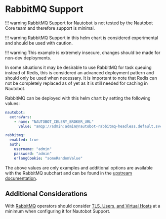 # RabbitMQ Support

!!! warning
    RabbitMQ Support for Nautobot is not tested by the Nautobot Core team and therefore support is minimal.

!!! warning
    RabbitMQ Support in this helm chart is considered experimental and should be used with caution.

!!! warning
    This example is extremely insecure, changes should be made for non-dev deployments.

In some situations it may be desirable to use RabbitMQ for task queuing instead of Redis, this is considered an advanced deployment pattern and should only be used when necessary.  It is important to note that Redis can not be completely replaced as of yet as it is still needed for caching in Nautobot.

RabbitMQ can be deployed with this helm chart by setting the following values:

```yaml
nautobot:
  extraVars:
    - name: "NAUTOBOT_CELERY_BROKER_URL"
      value: "amqp://admin:admin@nautobot-rabbitmq-headless.default.svc:5672/"

rabbitmq:
  enabled: true
  auth:
    username: "admin"
    password: "admin"
    erlangCookie: "someRandomValue"
```

The above values are only examples and additional options are available with the RabbitMQ subchart and can be found in the [upstream documentation](https://github.com/bitnami/charts/tree/main/bitnami/rabbitmq).

## Additional Considerations

With [RabbitMQ](https://www.rabbitmq.com/) operators should consider [TLS, Users, and Virtual Hosts](https://www.rabbitmq.com/access-control.html) at a minimum when configuring it for Nautobot Support.

